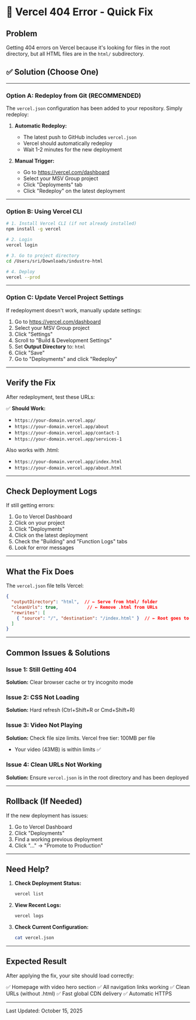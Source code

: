 # 🚨 Vercel 404 Error - Quick Fix

## Problem
Getting 404 errors on Vercel because it's looking for files in the root directory, but all HTML files are in the `html/` subdirectory.

## ✅ Solution (Choose One)

---

### Option A: Redeploy from Git (RECOMMENDED)

The `vercel.json` configuration has been added to your repository. Simply redeploy:

1. **Automatic Redeploy:**
   - The latest push to GitHub includes `vercel.json`
   - Vercel should automatically redeploy
   - Wait 1-2 minutes for the new deployment

2. **Manual Trigger:**
   - Go to https://vercel.com/dashboard
   - Select your MSV Group project
   - Click "Deployments" tab
   - Click "Redeploy" on the latest deployment

---

### Option B: Using Vercel CLI

```bash
# 1. Install Vercel CLI (if not already installed)
npm install -g vercel

# 2. Login
vercel login

# 3. Go to project directory
cd /Users/sri/Downloads/industro-html

# 4. Deploy
vercel --prod
```

---

### Option C: Update Vercel Project Settings

If redeployment doesn't work, manually update settings:

1. Go to https://vercel.com/dashboard
2. Select your MSV Group project
3. Click "Settings"
4. Scroll to "Build & Development Settings"
5. Set **Output Directory** to: `html`
6. Click "Save"
7. Go to "Deployments" and click "Redeploy"

---

## Verify the Fix

After redeployment, test these URLs:

✅ **Should Work:**
- `https://your-domain.vercel.app/`
- `https://your-domain.vercel.app/about`
- `https://your-domain.vercel.app/contact-1`
- `https://your-domain.vercel.app/services-1`

Also works with .html:
- `https://your-domain.vercel.app/index.html`
- `https://your-domain.vercel.app/about.html`

---

## Check Deployment Logs

If still getting errors:

1. Go to Vercel Dashboard
2. Click on your project
3. Click "Deployments"
4. Click on the latest deployment
5. Check the "Building" and "Function Logs" tabs
6. Look for error messages

---

## What the Fix Does

The `vercel.json` file tells Vercel:

```json
{
  "outputDirectory": "html",  // ← Serve from html/ folder
  "cleanUrls": true,           // ← Remove .html from URLs
  "rewrites": [
    { "source": "/", "destination": "/index.html" }  // ← Root goes to index
  ]
}
```

---

## Common Issues & Solutions

### Issue 1: Still Getting 404
**Solution:** Clear browser cache or try incognito mode

### Issue 2: CSS Not Loading
**Solution:** Hard refresh (Ctrl+Shift+R or Cmd+Shift+R)

### Issue 3: Video Not Playing
**Solution:** Check file size limits. Vercel free tier: 100MB per file
- Your video (43MB) is within limits ✅

### Issue 4: Clean URLs Not Working
**Solution:** Ensure `vercel.json` is in the root directory and has been deployed

---

## Rollback (If Needed)

If the new deployment has issues:

1. Go to Vercel Dashboard
2. Click "Deployments"
3. Find a working previous deployment
4. Click "..." → "Promote to Production"

---

## Need Help?

1. **Check Deployment Status:**
   ```bash
   vercel list
   ```

2. **View Recent Logs:**
   ```bash
   vercel logs
   ```

3. **Check Current Configuration:**
   ```bash
   cat vercel.json
   ```

---

## Expected Result

After applying the fix, your site should load correctly:

✅ Homepage with video hero section
✅ All navigation links working
✅ Clean URLs (without .html)
✅ Fast global CDN delivery
✅ Automatic HTTPS

---

Last Updated: October 15, 2025

